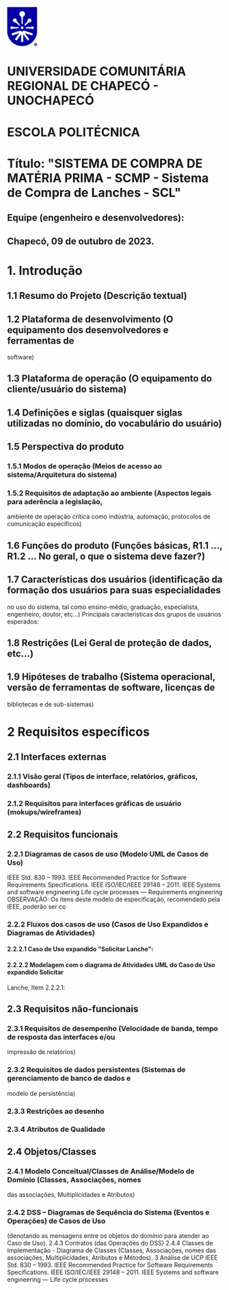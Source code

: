 <tbody style="width=25%; border: 2px solid black;">
  <tr>
    <td>
      <img 
        src=https://github.com/FernandoVass/Engenharia/blob/main/BRASAO_UNO_AZUL.png align=rigth; width="70"; heigh="85"/>
    </td>
  </tr>
</tbody>

# UNIVERSIDADE COMUNITÁRIA REGIONAL DE CHAPECÓ - UNOCHAPECÓ

# ESCOLA POLITÉCNICA

# Título: "SISTEMA DE COMPRA DE MATÉRIA PRIMA - SCMP - Sistema de Compra de Lanches - SCL"
## Equipe (engenheiro e desenvolvedores):
## Chapecó, 09 de outubro de 2023.
# 1. Introdução
## 1.1 Resumo do Projeto (Descrição textual)
## 1.2 Plataforma de desenvolvimento (O equipamento dos desenvolvedores e ferramentas de
software)
## 1.3 Plataforma de operação (O equipamento do cliente/usuário do sistema)
## 1.4 Definições e siglas (quaisquer siglas utilizadas no domínio, do vocabulário do usuário)
## 1.5 Perspectiva do produto
### 1.5.1 Modos de operação (Meios de acesso ao sistema/Arquitetura do sistema)
### 1.5.2 Requisitos de adaptação ao ambiente (Aspectos legais para aderência a legislação,
ambiente de operação crítica como indústria, automação, protocolos de comunicação
específicos)
## 1.6 Funções do produto (Funções básicas, R1.1 ..., R1.2 ... No geral, o que o sistema deve fazer?)
## 1.7 Características dos usuários (identificação da formação dos usuários para suas especialidades
no uso do sistema, tal como ensino-médio, graduação, especialista, engenheiro, doutor, etc...)
Principais características dos grupos de usuários esperados:
## 1.8 Restrições (Lei Geral de proteção de dados, etc...)
## 1.9 Hipóteses de trabalho (Sistema operacional, versão de ferramentas de software, licenças de
bibliotecas e de sub-sistemas)
# 2 Requisitos específicos
## 2.1 Interfaces externas
### 2.1.1 Visão geral (Tipos de interface, relatórios, gráficos, dashboards)
### 2.1.2 Requisitos para interfaces gráficas de usuário (mokups/wireframes)
## 2.2 Requisitos funcionais
### 2.2.1 Diagramas de casos de uso (Modelo UML de Casos de Uso)

IEEE Std. 830 – 1993. IEEE Recommended Practice for Software Requirements
Specifications.
IEEE ISO/IEC/IEEE 29148 – 2011. IEEE Systems and software engineering 
Life cycle processes — Requirements engineering
OBSERVAÇÃO: Os itens deste modelo de especificação, recomendado pela IEEE, poderão ser co
### 2.2.2 Fluxos dos casos de uso (Casos de Uso Expandidos e Diagramas de Atividades)
#### 2.2.2.1 Caso de Uso expandido "Solicitar Lanche":
#### 2.2.2.2 Modelagem com o diagrama de Atividades UML do Caso de Uso expandido Solicitar
Lanche, Item 2.2.2.1:
## 2.3 Requisitos não-funcionais
### 2.3.1 Requisitos de desempenho (Velocidade de banda, tempo de resposta das interfaces e/ou
impressão de relatórios)
### 2.3.2 Requisitos de dados persistentes (Sistemas de gerenciamento de banco de dados e
modelo de persistência)
### 2.3.3 Restrições ao desenho
### 2.3.4 Atributos de Qualidade
## 2.4 Objetos/Classes
### 2.4.1 Modelo Conceitual/Classes de Análise/Modelo de Domínio (Classes, Associações, nomes
das associações, Multiplicidades e Atributos)
### 2.4.2 DSS – Diagramas de Sequência do Sistema (Eventos e Operações) de Casos de Uso
(denotando as mensagens entre os objetos do domínio para atender ao Caso de Uso).
2.4.3 Contratos (das Operações do DSS)
2.4.4 Classes de Implementação - Diagrama de Classes (Classes, Associações, nomes das
associações, Multiplicidades, Atributos e Métodos).
3 Análise de UCP
IEEE Std. 830 – 1993. IEEE Recommended Practice for Software Requirements Specifications.
IEEE ISO/IEC/IEEE 29148 – 2011. IEEE Systems and software engineering — Life cycle processes
